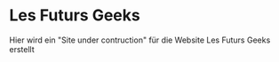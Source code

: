# Les Futurs Geeks

Hier wird ein "Site under contruction" für die Website Les Futurs Geeks erstellt
